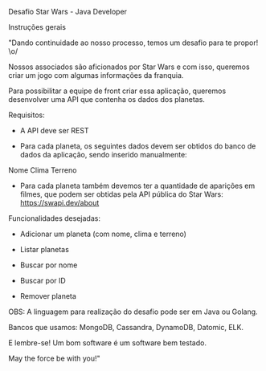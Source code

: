 Desafio Star Wars - Java Developer

Instruções gerais

"Dando continuidade ao nosso processo, temos um desafio para te propor! \o/

Nossos associados são aficionados por Star Wars e com isso, queremos criar um jogo com algumas informações da franquia.

Para possibilitar a equipe de front criar essa aplicação, queremos desenvolver uma API que contenha os dados dos planetas.

Requisitos:

- A API deve ser REST

- Para cada planeta, os seguintes dados devem ser obtidos do banco de dados da aplicação, sendo inserido manualmente:

Nome
Clima
Terreno

- Para cada planeta também devemos ter a quantidade de aparições em filmes, que podem ser obtidas pela API pública do Star Wars: https://swapi.dev/about

Funcionalidades desejadas:

- Adicionar um planeta (com nome, clima e terreno)

- Listar planetas

- Buscar por nome

- Buscar por ID

- Remover planeta

OBS: A linguagem para realização do desafio pode ser em Java ou Golang.

Bancos que usamos: MongoDB, Cassandra, DynamoDB, Datomic, ELK.

E lembre-se! Um bom software é um software bem testado.

May the force be with you!"
